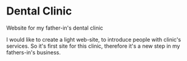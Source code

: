 # Dental Clinic
Website for my father-in's dental clinic

I would like to create a light web-site, to introduce people with clinic's services. So it's first site for this clinic, therefore it's a new step in my fathers-in's business.
